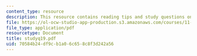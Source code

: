 ```yaml
---
content_type: resource
description: This resource contains reading tips and study questions on session 19.
file: https://ol-ocw-studio-app-production.s3.amazonaws.com/courses/11-201-gateway-planning-action-fall-2005/70584b24df9cb1a06c658c8f3d242a56_studyq19.pdf
file_type: application/pdf
resourcetype: Document
title: studyq19.pdf
uid: 70584b24-df9c-b1a0-6c65-8c8f3d242a56
---
```

